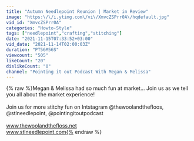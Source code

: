 ```yaml
---
title: "Autumn Needlepoint Reunion | Market in Review"
image: "https:\/\/i.ytimg.com\/vi\/XmvcZSPrr0A\/hqdefault.jpg"
vid_id: "XmvcZSPrr0A"
categories: "Howto-Style"
tags: ["needlepoint","crafting","stitching"]
date: "2021-11-15T07:33:52+03:00"
vid_date: "2021-11-14T02:00:03Z"
duration: "PT56M56S"
viewcount: "505"
likeCount: "20"
dislikeCount: "0"
channel: "Pointing it out Podcast With Megan & Melissa"
---
```

{% raw %}Megan &amp; Melissa had so much fun at market...   Join us as we tell you all about the market experience!<br /><br />Join us for more stitchy fun on Intstagram @thewoolandthefloos, @stlneedlepoint, @pointingitoutpodcast<br /><br />www.thewoolandthefloss.net<br />www.stlneedlepoint.com{% endraw %}
